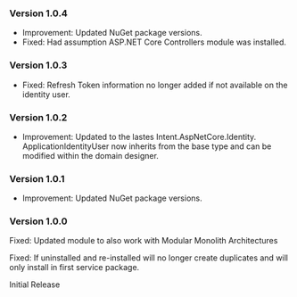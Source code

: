 ### Version 1.0.4

- Improvement: Updated NuGet package versions.
- Fixed: Had assumption ASP.NET Core Controllers module was installed.

### Version 1.0.3

- Fixed: Refresh Token information no longer added if not available on the identity user.

### Version 1.0.2

- Improvement: Updated to the lastes Intent.AspNetCore.Identity. ApplicationIdentityUser now inherits from the base type and can be modified within the domain designer.

### Version 1.0.1

- Improvement: Updated NuGet package versions.

### Version 1.0.0

Fixed: Updated module to also work with Modular Monolith Architectures

Fixed: If uninstalled and re-installed will no longer create duplicates and will only install in first service package.

Initial Release
